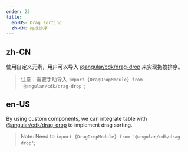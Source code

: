 ```yaml
---
order: 25
title:
  en-US: Drag sorting
  zh-CN: 拖拽排序
---
```


## zh-CN

使用自定义元素，用户可以导入 [@angular/cdk/drag-drop](https://material.angular.io/cdk/drag-drop/overview) 来实现拖拽排序。

> 注意：需要手动导入 `import {DragDropModule} from '@angular/cdk/drag-drop'`;

## en-US

By using custom components, we can integrate table with [@angular/cdk/drag-drop](https://material.angular.io/cdk/drag-drop/overview) to implement drag sorting.

> Note: Need to `import {DragDropModule} from '@angular/cdk/drag-drop'`;
